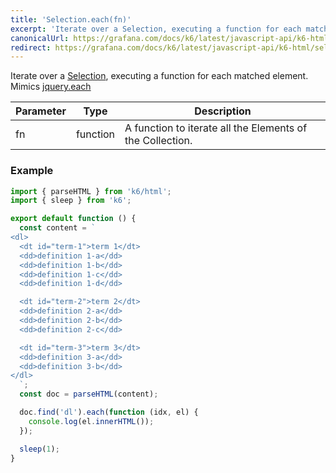```yaml
---
title: 'Selection.each(fn)'
excerpt: 'Iterate over a Selection, executing a function for each matched element.'
canonicalUrl: https://grafana.com/docs/k6/latest/javascript-api/k6-html/selection/selection-each/
redirect: https://grafana.com/docs/k6/latest/javascript-api/k6-html/selection/selection-each/
---
```


Iterate over a [Selection](/javascript-api/k6-html/selection), executing a function for each matched element.
Mimics [jquery.each](https://api.jquery.com/each/)

| Parameter | Type     | Description                                               |
| --------- | -------- | --------------------------------------------------------- |
| fn        | function | A function to iterate all the Elements of the Collection. |

### Example

<CodeGroup labels={[]}>

```javascript
import { parseHTML } from 'k6/html';
import { sleep } from 'k6';

export default function () {
  const content = `
<dl>
  <dt id="term-1">term 1</dt>
  <dd>definition 1-a</dd>
  <dd>definition 1-b</dd>
  <dd>definition 1-c</dd>
  <dd>definition 1-d</dd>

  <dt id="term-2">term 2</dt>
  <dd>definition 2-a</dd>
  <dd>definition 2-b</dd>
  <dd>definition 2-c</dd>

  <dt id="term-3">term 3</dt>
  <dd>definition 3-a</dd>
  <dd>definition 3-b</dd>
</dl>
  `;
  const doc = parseHTML(content);

  doc.find('dl').each(function (idx, el) {
    console.log(el.innerHTML());
  });

  sleep(1);
}
```

</CodeGroup>
